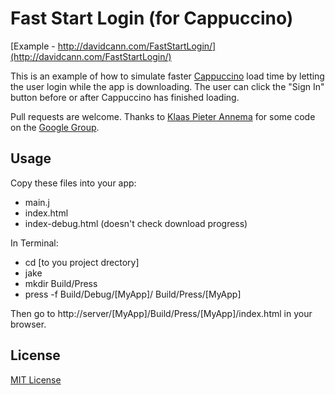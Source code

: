 Fast Start Login (for Cappuccino)
=================================

[Example - http://davidcann.com/FastStartLogin/](http://davidcann.com/FastStartLogin/)

This is an example of how to simulate faster [Cappuccino](http://github.com/280North/cappuccino) load time by letting the user login while the app is downloading.  The user can click the "Sign In" button before or after Cappuccino has finished loading.

Pull requests are welcome.  Thanks to [Klaas Pieter Annema](https://github.com/klaaspieter) for some code on the [Google Group](http://groups.google.com/group/objectivej/browse_frm/thread/2c0f16b1d2000dbd?hl=en).


## Usage

Copy these files into your app:

* main.j
* index.html
* index-debug.html (doesn't check download progress)

In Terminal:
* cd [to you project drectory]
* jake
* mkdir Build/Press
* press -f Build/Debug/[MyApp]/ Build/Press/[MyApp]

Then go to http://server/[MyApp]/Build/Press/[MyApp]/index.html in your browser.


## License

[MIT License](http://www.opensource.org/licenses/mit-license.php)